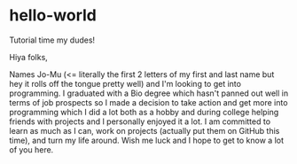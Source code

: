 # hello-world
Tutorial time my dudes!

Hiya folks,

Names Jo-Mu (<= literally the first 2 letters of my first and last name but hey it rolls off the tongue pretty well) and I'm looking to get into programming. I graduated with a Bio degree which hasn't panned out well in terms of job prospects so I made a decision to take action and get more into programming which I did a lot both as a hobby and during college helping friends with projects and I personally enjoyed it a lot. I am committed to learn as much as I can, work on projects (actually put them on GitHub this time), and turn my life around. Wish me luck and I hope to get to know a lot of you here.
